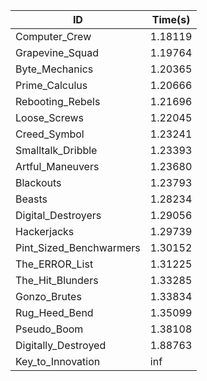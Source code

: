 |ID|Time(s)|
|-|-|
|Computer_Crew|1.18119|
|Grapevine_Squad|1.19764|
|Byte_Mechanics|1.20365|
|Prime_Calculus|1.20666|
|Rebooting_Rebels|1.21696|
|Loose_Screws|1.22045|
|Creed_Symbol|1.23241|
|Smalltalk_Dribble|1.23393|
|Artful_Maneuvers|1.23680|
|Blackouts|1.23793|
|Beasts|1.28234|
|Digital_Destroyers|1.29056|
|Hackerjacks|1.29739|
|Pint_Sized_Benchwarmers|1.30152|
|The_ERROR_List|1.31225|
|The_Hit_Blunders|1.33285|
|Gonzo_Brutes|1.33834|
|Rug_Heed_Bend|1.35099|
|Pseudo_Boom|1.38108|
|Digitally_Destroyed|1.88763|
|Key_to_Innovation|inf|
